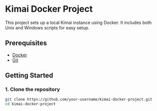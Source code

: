# Kimai Docker Project

This project sets up a local Kimai instance using Docker. It includes both Unix and Windows scripts for easy setup.

## Prerequisites
- [Docker](https://www.docker.com/get-started)
- [Git](https://git-scm.com/)

## Getting Started

### 1. Clone the repository
```bash
git clone https://github.com/your-username/kimai-docker-project.git
cd kimai-docker-project
